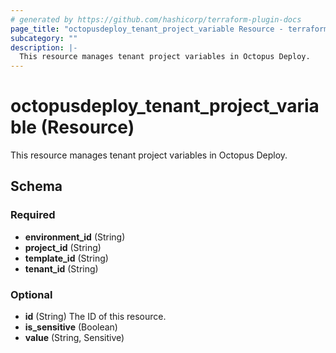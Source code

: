 ```yaml
---
# generated by https://github.com/hashicorp/terraform-plugin-docs
page_title: "octopusdeploy_tenant_project_variable Resource - terraform-provider-octopusdeploy"
subcategory: ""
description: |-
  This resource manages tenant project variables in Octopus Deploy.
---
```


# octopusdeploy_tenant_project_variable (Resource)

This resource manages tenant project variables in Octopus Deploy.



<!-- schema generated by tfplugindocs -->
## Schema

### Required

- **environment_id** (String)
- **project_id** (String)
- **template_id** (String)
- **tenant_id** (String)

### Optional

- **id** (String) The ID of this resource.
- **is_sensitive** (Boolean)
- **value** (String, Sensitive)


